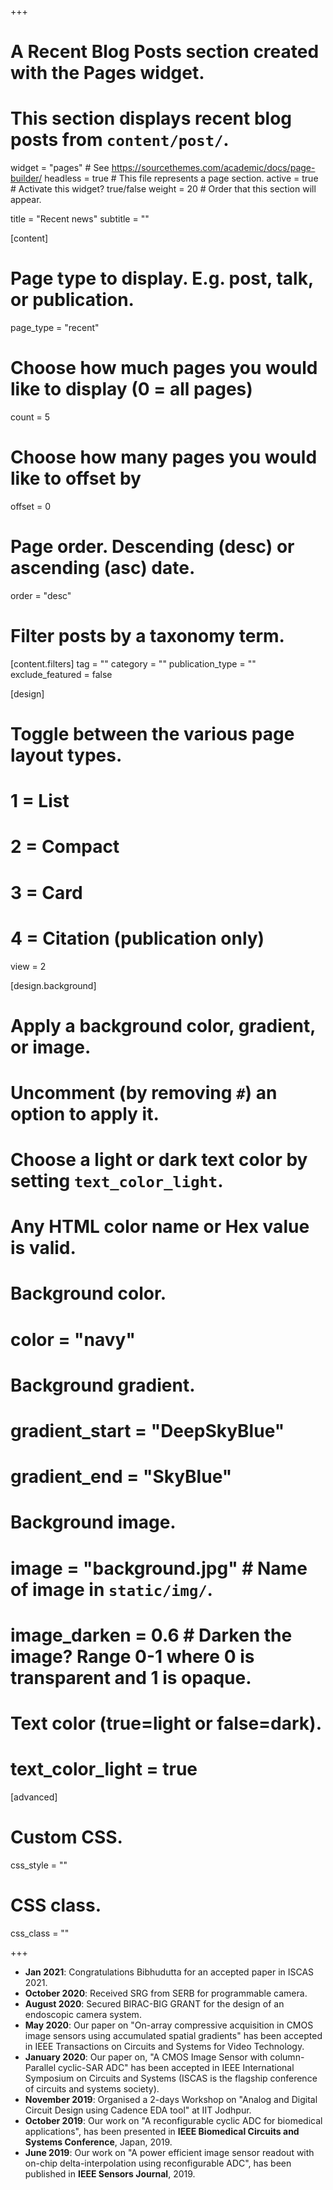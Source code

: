 +++
# A Recent Blog Posts section created with the Pages widget.
# This section displays recent blog posts from `content/post/`.

widget = "pages"  # See https://sourcethemes.com/academic/docs/page-builder/
headless = true  # This file represents a page section.
active = true  # Activate this widget? true/false
weight = 20  # Order that this section will appear.

title = "Recent news"
subtitle = ""

[content]
  # Page type to display. E.g. post, talk, or publication.
  page_type = "recent"
  
  # Choose how much pages you would like to display (0 = all pages)
  count = 5
  
  # Choose how many pages you would like to offset by
  offset = 0

  # Page order. Descending (desc) or ascending (asc) date.
  order = "desc"

  # Filter posts by a taxonomy term.
  [content.filters]
    tag = ""
    category = ""
    publication_type = ""
    exclude_featured = false
  
[design]
  # Toggle between the various page layout types.
  #   1 = List
  #   2 = Compact
  #   3 = Card
  #   4 = Citation (publication only)
  view = 2
  
[design.background]
  # Apply a background color, gradient, or image.
  #   Uncomment (by removing `#`) an option to apply it.
  #   Choose a light or dark text color by setting `text_color_light`.
  #   Any HTML color name or Hex value is valid.
  
  # Background color.
  # color = "navy"
  
  # Background gradient.
  # gradient_start = "DeepSkyBlue"
  # gradient_end = "SkyBlue"
  
  # Background image.
  # image = "background.jpg"  # Name of image in `static/img/`.
  # image_darken = 0.6  # Darken the image? Range 0-1 where 0 is transparent and 1 is opaque.

  # Text color (true=light or false=dark).
  # text_color_light = true  
  
[advanced]
 # Custom CSS. 
 css_style = ""
 
 # CSS class.
 css_class = ""

+++
* **Jan 2021**: Congratulations Bibhudutta for an accepted paper in ISCAS 2021.
* **October 2020**: Received SRG from SERB for programmable camera.
* **August 2020**: Secured BIRAC-BIG GRANT for the design of an endoscopic camera system.
* **May 2020**: Our paper on "On-array compressive acquisition in CMOS image sensors using accumulated spatial gradients" has been accepted in IEEE Transactions on Circuits and Systems for Video Technology.
* **January 2020**: Our paper on, "A CMOS Image Sensor with column-Parallel cyclic-SAR ADC" has been accepted in IEEE International Symposium on Circuits and Systems (ISCAS is the flagship conference of circuits and systems society).
* **November 2019**: Organised a 2-days Workshop on "Analog and Digital Circuit Design using Cadence EDA tool" at IIT Jodhpur.
* **October 2019**: Our work on "A reconfigurable cyclic ADC for biomedical applications", has been presented in **IEEE Biomedical Circuits and Systems Conference**, Japan, 2019.
* **June 2019**: Our work on "A power efficient image sensor readout with on-chip delta-interpolation using reconfigurable ADC", has been published in **IEEE Sensors Journal**, 2019.
